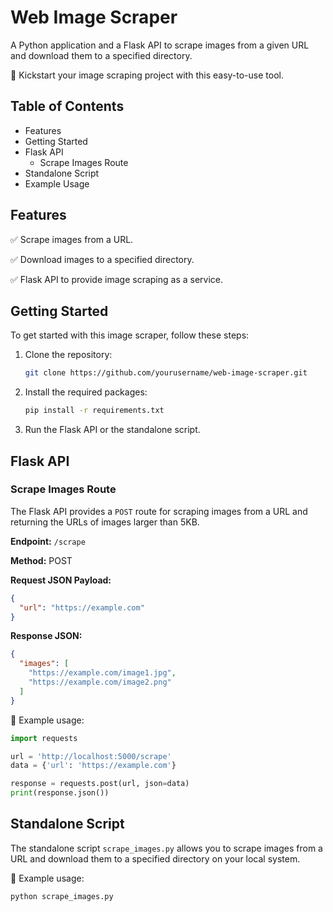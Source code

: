 
# Web Image Scraper

A Python application and a Flask API to scrape images from a given URL and download them to a specified directory.

🚀 Kickstart your image scraping project with this easy-to-use tool.

## Table of Contents

- Features
- Getting Started
- Flask API
  - Scrape Images Route
- Standalone Script
- Example Usage

## Features

✅ Scrape images from a URL.

✅ Download images to a specified directory.

✅ Flask API to provide image scraping as a service.

## Getting Started

To get started with this image scraper, follow these steps:

1. Clone the repository:

   ```sh
   git clone https://github.com/yourusername/web-image-scraper.git
   ```

2. Install the required packages:

   ```sh
   pip install -r requirements.txt
   ```

3. Run the Flask API or the standalone script.

## Flask API

### Scrape Images Route

The Flask API provides a `POST` route for scraping images from a URL and returning the URLs of images larger than 5KB. 

**Endpoint:** `/scrape`

**Method:** POST

**Request JSON Payload:**
```json
{
  "url": "https://example.com"
}
```

**Response JSON:**
```json
{
  "images": [
    "https://example.com/image1.jpg",
    "https://example.com/image2.png"
  ]
}
```

📝 Example usage:
```python
import requests

url = 'http://localhost:5000/scrape'
data = {'url': 'https://example.com'}

response = requests.post(url, json=data)
print(response.json())
```

## Standalone Script

The standalone script `scrape_images.py` allows you to scrape images from a URL and download them to a specified directory on your local system.

📝 Example usage:

```sh
python scrape_images.py
```
